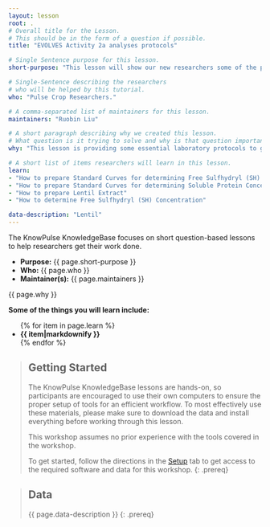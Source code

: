 ```yaml
---
layout: lesson
root: .
# Overall title for the Lesson.
# This should be in the form of a question if possible.
title: "EVOLVES Activity 2a analyses protocols"

# Single Sentence purpose for this lesson.
short-purpose: "This lesson will show our new researchers some of the protocols we use in our research laboratory"

# Single-Sentence describing the researchers
# who will be helped by this tutorial.
who: "Pulse Crop Researchers."

# A comma-separated list of maintainers for this lesson.
maintainers: "Ruobin Liu"

# A short paragraph describing why we created this lesson.
# What question is it trying to solve and why is that question important.
why: "This lesson is providing some essential laboratory protocols to guide new researchers to conduct their experiments.."

# A short list of items researchers will learn in this lesson.
learn:
- "How to prepare Standard Curves for determining Free Sulfhydryl (SH) Concentration"
- "How to prepare Standard Curves for determining Soluble Protein Concentration"
- "How to prepare Lentil Extract"
- "How to determine Free Sulfhydryl (SH) Concentration"

data-description: "Lentil"
---
```


The KnowPulse KnowledgeBase focuses on short question-based lessons to help researchers get their work done.

- **Purpose:** {{ page.short-purpose }}
- **Who:** {{ page.who }}
- **Maintainer(s):** {{ page.maintainers }}

{{ page.why }}

<strong>Some of the things you will learn include:</strong>
<ul>
	{% for item in page.learn %}
	<li style="font-weight:bold">{{ item|markdownify }}</li>
	{% endfor %}
</ul>

> ## Getting Started
>
> The KnowPulse KnowledgeBase lessons are hands-on, so participants are
> encouraged to use their own computers to ensure the proper setup of tools
> for an efficient workflow. To most effectively use these materials,
> please make sure to download the data and install everything before
> working through this lesson.
>
> This workshop assumes no prior experience with the tools covered in the
> workshop.
>
> To get started, follow the directions in the [Setup](setup.html) tab to
> get access to the required software and data for this workshop.
{: .prereq}


> ## Data
>
> {{ page.data-description }}
{: .prereq}
